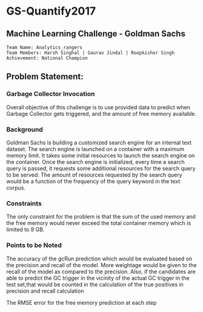 # GS-Quantify2017
## Machine Learning Challenge - Goldman Sachs
```
Team Name: Analytics_rangers
Team Members: Harsh Singhal | Gaurav Jindal | Roopkishor Singh
Achievement: National Champion
```
## Problem Statement:

### Garbage Collector Invocation

Overall objective of this challenge is to use provided data to predict when Garbage Collector gets triggered, and the amount of free memory available.

### Background

Goldman Sachs is building a customized search engine for an internal text dataset. The search engine is launched on a container with a maximum memory limit. It takes some initial resources to launch the search engine on the container. Once the search engine is initialized, every time a search query is passed, it requests some additional resources for the search query to be served. The amount of resources requested by the search query would be a function of the frequency of the query keyword in the text corpus.

### Constraints

The only constraint for the problem is that the sum of the used memory and the free memory would never exceed the total container memory which is limited to 9 GB.

### Points to be Noted

The accuracy of the gcRun prediction which would be evaluated based on the precision and recall of the model. More weightage would be given to the recall of the model as compared to the precision. Also, if the candidates are able to predict the GC trigger in the vicinity of the actual GC trigger in the test set,that would be counted in the calculation of the true positives in precision and recall calculation

The RMSE error for the free memory prediction at each step
